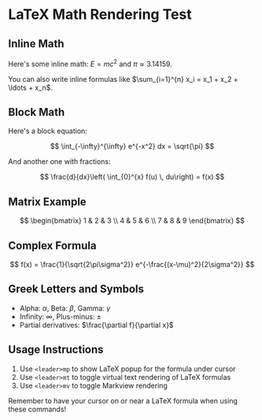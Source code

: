 # LaTeX Math Rendering Test

## Inline Math
Here's some inline math: $E = mc^2$ and $\pi \approx 3.14159$.

You can also write inline formulas like $\sum_{i=1}^{n} x_i = x_1 + x_2 + \ldots + x_n$.

## Block Math

Here's a block equation:

$$
\int_{-\infty}^{\infty} e^{-x^2} dx = \sqrt{\pi}
$$

And another one with fractions:

$$
\frac{d}{dx}\left( \int_{0}^{x} f(u) \, du\right) = f(x)
$$

## Matrix Example

$$
\begin{bmatrix}
1 & 2 & 3 \\
4 & 5 & 6 \\
7 & 8 & 9
\end{bmatrix}
$$

## Complex Formula

$$
f(x) = \frac{1}{\sqrt{2\pi\sigma^2}} e^{-\frac{(x-\mu)^2}{2\sigma^2}}
$$

## Greek Letters and Symbols

- Alpha: $\alpha$, Beta: $\beta$, Gamma: $\gamma$
- Infinity: $\infty$, Plus-minus: $\pm$
- Partial derivatives: $\frac{\partial f}{\partial x}$

## Usage Instructions

1. Use `<leader>mp` to show LaTeX popup for the formula under cursor
2. Use `<leader>mt` to toggle virtual text rendering of LaTeX formulas
3. Use `<leader>mv` to toggle Markview rendering

Remember to have your cursor on or near a LaTeX formula when using these commands!
